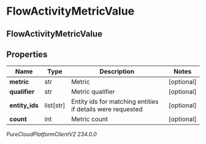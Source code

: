 # FlowActivityMetricValue

## FlowActivityMetricValue

## Properties

|Name | Type | Description | Notes|
|------------ | ------------- | ------------- | -------------|
| **metric** | str | Metric | [optional] |
| **qualifier** | str | Metric qualifier | [optional] |
| **entity_ids** | list[str] | Entity ids for matching entities if details were requested | [optional] |
| **count** | int | Metric count | [optional] |



_PureCloudPlatformClientV2 234.0.0_
